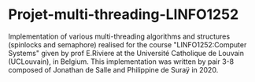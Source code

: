 # Projet-multi-threading-LINFO1252

Implementation of various multi-threading algorithms and structures (spinlocks and semaphore) realised for the course "LINFO1252:Computer Systems" given by prof E.Riviere at the Université Catholique de Louvain (UCLouvain), in Belgium. This implementation was written by pair 3-8 composed of Jonathan de Salle and Philippine de Suraÿ in 2020.
 

